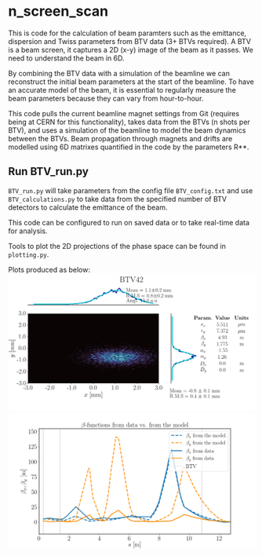 # n_screen_scan

This is code for the calculation of beam paramters such as the emittance, dispersion and Twiss parameters
from BTV data (3+ BTVs required). A BTV is a beam screen, it captures a 2D (x-y) image of the beam as it passes. We need to understand the beam in 6D.

By combining the BTV data with a simulation of the beamline we can reconstruct the initial beam parameters at the start of the beamline. 
To have an accurate model of the beam, it is essential to regularly measure the beam parameters because they can vary from hour-to-hour.

This code pulls the current beamline magnet settings from Git (requires being at CERN for this functionality), takes data from the BTVs (n shots per BTV),
and uses a simulation of the beamline to model the beam dynamics between the BTVs. Beam propagation through magnets and drifts are modelled using 6D matrixes quantified in the code by the parameters R**. 

## Run BTV_run.py

`BTV_run.py` will take parameters from the config file `BTV_config.txt` 
and use `BTV_calculations.py` to take data from the specified number
of BTV detectors to calculate the emittance of the beam. 

This code can be configured to run on saved data or to take real-time
data for analysis.

Tools to plot the 2D projections of the phase space can be found in 
`plotting.py`.

Plots produced as below:
![BTV data and beam parameter calculations](data/BTV42_image.png)
![Beam envelope calculated from data, propagated through beamline](data/Propagated_beta_functions.png)